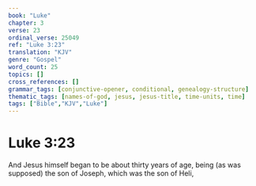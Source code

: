 ```yaml
---
book: "Luke"
chapter: 3
verse: 23
ordinal_verse: 25049
ref: "Luke 3:23"
translation: "KJV"
genre: "Gospel"
word_count: 25
topics: []
cross_references: []
grammar_tags: [conjunctive-opener, conditional, genealogy-structure]
thematic_tags: [names-of-god, jesus, jesus-title, time-units, time]
tags: ["Bible","KJV","Luke"]
---
```


# Luke 3:23

And Jesus himself began to be about thirty years of age, being (as was supposed) the son of Joseph, which was the son of Heli,
